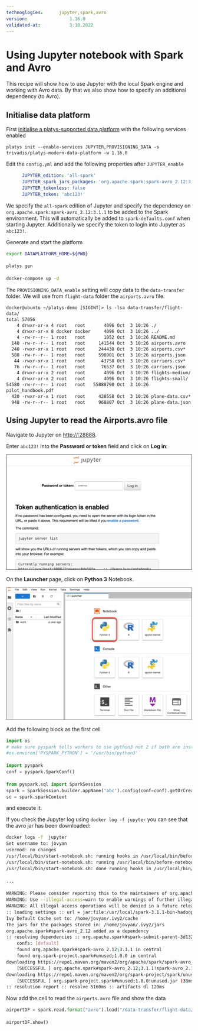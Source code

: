 ```yaml
---
technoglogies:      jupyter,spark,avro
version:				1.16.0
validated-at:			3.10.2022
---
```


# Using Jupyter notebook with Spark and Avro

This recipe will show how to use Jupyter with the local Spark engine and working with Avro data. By that we also show how to specify an additional dependency (to Avro).

## Initialise data platform

First [initialise a platys-supported data platform](../documentation/getting-started) with the following services enabled

```
platys init --enable-services JUPYTER,PROVISIONING_DATA -s trivadis/platys-modern-data-platform -w 1.16.0
```

Edit the `config.yml` and add the following properties after `JUPYTER_enable`

```yaml
      JUPYTER_edition: 'all-spark'
      JUPYTER_spark_jars_packages: 'org.apache.spark:spark-avro_2.12:3.1.1'
      JUPYTER_tokenless: false
      JUPYTER_token: 'abc123!'
```

We specify the `all-spark` edition of Jupyter and specify the dependency on `org.apache.spark:spark-avro_2.12:3.1.1` to be added to the Spark environment. This will automatically be added to `spark-defaults.conf` when starting Jupyter.
Additionally we specify the token to login into Jupyter as `abc123!`.

Generate and start the platform

```bash
export DATAPLATFORM_HOME=${PWD}

platys gen

docker-compose up -d
```

The `PROVISIONING_DATA_enable` setting will copy data to the `data-transfer` folder. We will use from `flight-data` folder the `airports.avro` file.

```
docker@ubuntu ~/platys-demo [SIGINT]> ls -lsa data-transfer/flight-data/
total 57056
    4 drwxr-xr-x 4 root   root       4096 Oct  3 10:26 ./
    4 drwxr-xr-x 8 docker docker     4096 Oct  3 10:26 ../
    4 -rw-r--r-- 1 root   root       1952 Oct  3 10:26 README.md
  140 -rw-r--r-- 1 root   root     141544 Oct  3 10:26 airports.avro
  240 -rwxr-xr-x 1 root   root     244438 Oct  3 10:26 airports.csv*
  588 -rw-r--r-- 1 root   root     598901 Oct  3 10:26 airports.json
   44 -rwxr-xr-x 1 root   root      43758 Oct  3 10:26 carriers.csv*
   76 -rw-r--r-- 1 root   root      76537 Oct  3 10:26 carriers.json
    4 drwxr-xr-x 2 root   root       4096 Oct  3 10:26 flights-medium/
    4 drwxr-xr-x 2 root   root       4096 Oct  3 10:26 flights-small/
54580 -rw-r--r-- 1 root   root   55888790 Oct  3 10:26 pilot_handbook.pdf
  420 -rwxr-xr-x 1 root   root     428558 Oct  3 10:26 plane-data.csv*
  948 -rw-r--r-- 1 root   root     968807 Oct  3 10:26 plane-data.json
```
 
## Using Jupyter to read the Airports.avro file

Navigate to Jupyter on <http://:28888>. 

Enter `abc123!` into the **Password or token** field and click on **Log in**:

![](./images/jupyter.png)

On the **Launcher** page, click on **Python 3** Notebook. 

![](./images/jupyter2.png)

Add the following block as the first cell

```python
import os
# make sure pyspark tells workers to use python3 not 2 if both are installed
#os.environ['PYSPARK_PYTHON'] = '/usr/bin/python3'

import pyspark
conf = pyspark.SparkConf()

from pyspark.sql import SparkSession
spark = SparkSession.builder.appName('abc').config(conf=conf).getOrCreate()
sc = spark.sparkContext
```

and execute it. 

If you check the Jupyter log using `docker log -f jupyter` you can see that the avro jar has been downloaded:

```bash
docker logs -f  jupyter
Set username to: jovyan
usermod: no changes
/usr/local/bin/start-notebook.sh: running hooks in /usr/local/bin/before-notebook.d
/usr/local/bin/start-notebook.sh: running /usr/local/bin/before-notebook.d/spark-config.sh
/usr/local/bin/start-notebook.sh: done running hooks in /usr/local/bin/before-notebook.d

...

WARNING: Please consider reporting this to the maintainers of org.apache.spark.unsafe.Platform
WARNING: Use --illegal-access=warn to enable warnings of further illegal reflective access operations
WARNING: All illegal access operations will be denied in a future release
:: loading settings :: url = jar:file:/usr/local/spark-3.1.1-bin-hadoop3.2/jars/ivy-2.4.0.jar!/org/apache/ivy/core/settings/ivysettings.xml
Ivy Default Cache set to: /home/jovyan/.ivy2/cache
The jars for the packages stored in: /home/jovyan/.ivy2/jars
org.apache.spark#spark-avro_2.12 added as a dependency
:: resolving dependencies :: org.apache.spark#spark-submit-parent-3d132608-dd55-4339-acd9-04808d1fd502;1.0
	confs: [default]
	found org.apache.spark#spark-avro_2.12;3.1.1 in central
	found org.spark-project.spark#unused;1.0.0 in central
downloading https://repo1.maven.org/maven2/org/apache/spark/spark-avro_2.12/3.1.1/spark-avro_2.12-3.1.1.jar ...
	[SUCCESSFUL ] org.apache.spark#spark-avro_2.12;3.1.1!spark-avro_2.12.jar (78ms)
downloading https://repo1.maven.org/maven2/org/spark-project/spark/unused/1.0.0/unused-1.0.0.jar ...
	[SUCCESSFUL ] org.spark-project.spark#unused;1.0.0!unused.jar (38ms)
:: resolution report :: resolve 5160ms :: artifacts dl 120ms
```

Now add the cell to read the `airports.avro` file and show the data

```python
airportDF = spark.read.format("avro").load("/data-transfer/flight-data/airports.avro")

airportDF.show()
```

